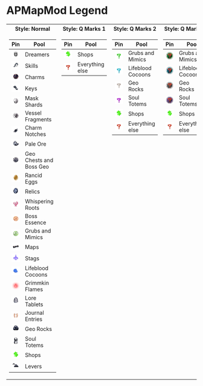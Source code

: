 # APMapMod Legend
<table>
<tr><th>Style: Normal</th><th>Style: Q Marks 1</th><th>Style: Q Marks 2</th><th>Style: Q Marks 3</th><th>Borders</th><th>Transition Mode Rooms</th></tr>
<tr valign=top><td>

|Pin|Pool|
|--|--|
|![](./APMapMod/Resources/Pins/pinDreamer.png)|Dreamers|
|![](./APMapMod/Resources/Pins/pinSkill.png)|Skills|
|![](./APMapMod/Resources/Pins/pinCharm.png)|Charms|
|![](./APMapMod/Resources/Pins/pinKey.png)|Keys|
|![](./APMapMod/Resources/Pins/pinMask.png)|Mask Shards|
|![](./APMapMod/Resources/Pins/pinVessel.png)|Vessel Fragments|
|![](./APMapMod/Resources/Pins/pinNotch.png)|Charm Notches|
|![](./APMapMod/Resources/Pins/pinOre.png)|Pale Ore|
|![](./APMapMod/Resources/Pins/pinGeo.png)|Geo Chests and Boss Geo|
|![](./APMapMod/Resources/Pins/pinEgg.png)|Rancid Eggs|
|![](./APMapMod/Resources/Pins/pinRelic.png)|Relics|
|![](./APMapMod/Resources/Pins/pinRoot.png)|Whispering Roots|
|![](./APMapMod/Resources/Pins/pinEssenceBoss.png)|Boss Essence|
|![](./APMapMod/Resources/Pins/pinGrub.png)|Grubs and Mimics|
|![](./APMapMod/Resources/Pins/pinMap.png)|Maps|
|![](./APMapMod/Resources/Pins/pinStag.png)|Stags|
|![](./APMapMod/Resources/Pins/pinCocoon.png)|Lifeblood Cocoons|
|![](./APMapMod/Resources/Pins/pinFlame.png)|Grimmkin Flames|
|![](./APMapMod/Resources/Pins/pinLore.png)|Lore Tablets|
|![](./APMapMod/Resources/Pins/pinJournal.png)|Journal Entries|
|![](./APMapMod/Resources/Pins/pinRock.png)|Geo Rocks|
|![](./APMapMod/Resources/Pins/pinTotem.png)|Soul Totems|
|![](./APMapMod/Resources/Pins/pinShop.png)|Shops|
|![](./APMapMod/Resources/Pins/pinLever.png)|Levers|
  
</td><td>

|Pin|Pool|
|--|--|
|![](./APMapMod/Resources/Pins/pinShop.png)|Shops|
|![](./APMapMod/Resources/Pins/pinUnknown.png)|Everything else|
  
</td><td>

|Pin|Pool|
|--|--|
|![](./APMapMod/Resources/Pins/pinUnknown_GrubInv.png)|Grubs and Mimics|
|![](./APMapMod/Resources/Pins/pinUnknown_LifebloodInv.png)|Lifeblood Cocoons|
|![](./APMapMod/Resources/Pins/pinUnknown_GeoRockInv.png)|Geo Rocks|
|![](./APMapMod/Resources/Pins/pinUnknown_TotemInv.png)|Soul Totems|
|![](./APMapMod/Resources/Pins/pinShop.png)|Shops|
|![](./APMapMod/Resources/Pins/pinUnknown.png)|Everything else|
  
</td><td>
  
|Pin|Pool|
|--|--|
|![](./APMapMod/Resources/Pins/pinUnknown_Grub.png)|Grubs and Mimics|
|![](./APMapMod/Resources/Pins/pinUnknown_Lifeblood.png)|Lifeblood Cocoons|
|![](./APMapMod/Resources/Pins/pinUnknown_GeoRock.png)|Geo Rocks|
|![](./APMapMod/Resources/Pins/pinUnknown_Totem.png)|Soul Totems|
|![](./APMapMod/Resources/Pins/pinShop.png)|Shops|
|![](./APMapMod/Resources/Pins/pinUnknown.png)|Everything else|
  
</td><td>
  
|Color|Meaning|
|--|--|
|![](./APMapMod/Resources/Pins/pinBorder.png)|Normal - white|
|![](./APMapMod/Resources/Pins/pinBorderDiamond.png)|Previewed - green|
|![](./APMapMod/Resources/Pins/pinBorderHexagon.png)|Persistent - cyan|
|![](./APMapMod/Resources/Pins/pinBorder.png)|Reachable by sequence break - red|
  
</td><td>

|Color|Example|Meaning|
|--|--|--|
|Green|![](./LegendAssets/currentroom.jpg)|Current room|
|Cyan|![](./LegendAssets/adjacentroom.jpg)|Adjacent visited room|
|Red|![](./LegendAssets/outoflogicroom.jpg)|Out-of-logic visited room|
|Yellow|![](./LegendAssets/selectedroom.jpg)|Selected visited room|
|White|![](./LegendAssets/normalroom.jpg)|None of the above, visited room|


|Brightness|Example|Meaning|
|--|--|--|
|Bright|![](./LegendAssets/normalroom.jpg)|Contains unchecked transitions|
|Dark|![](./LegendAssets/checkedroom.jpg)|Fully explored| 
    
</td></tr> </table>
